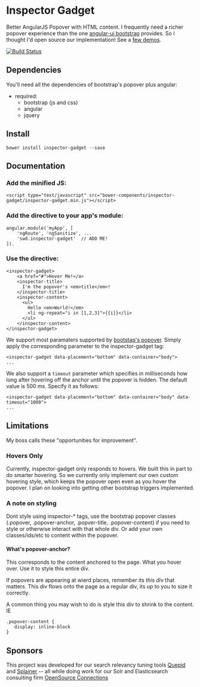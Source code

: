 # Inspector Gadget

Better AngularJS Popover with HTML content. I frequently need a richer popover experience than the one [angular-ui bootstrap](http://angular-ui.github.io/bootstrap/) provides. So I thought I'd open source our implementation! See a [few demos](http://softwaredoug.github.io/inspector-gadget/).

[![Build Status](https://travis-ci.org/softwaredoug/inspector-gadget.svg?branch=master)](https://travis-ci.org/softwaredoug/inspector-gadget)

## Dependencies
You'll need all the dependencies of bootstrap's popover plus angular:

- required:
    - bootstrap (js and css)
    - angular
    - jquery

## Install

    bower install inspector-gadget --save

## Documentation

### Add the minified JS:

	<script type="text/javascript" src="bower-components/inspector-gadget/inspector-gadget.min.js"></script>

### Add the directive to your app's module:
    
    angular.module('myApp', [
        'ngRoute', 'ngSanitize', ...
        'swd.inspector-gadget'  // ADD ME!
    ]).


### Use the directive:

    <inspector-gadget>
        <a href="#">Hover Me!</a>
        <inspector-title>
          I'm the popover's <em>title</em>!
        </inspector-title>
        <inspector-content>
          <ul>
          	Hello <em>World!</em>
          	<li ng-repeat="i in [1,2,3]">{{i}}</li>
          </ul>
        </inspector-content>
    </inspector-gadget>


We support most paramaters supported by [bootstap's popover](http://getbootstrap.com/javascript/#popovers). Simply apply the corresponding parameter to the inspector-gadget tag:

    <inspector-gadget data-placement="bottom" data-container="body">
    ...

We also support a `timeout` parameter which specifies in milliseconds how long after hovering off the anchor until the popover is hidden. The default value is 500 ms. Specify it as follows:

    <inspector-gadget data-placement="bottom" data-container="body" data-timeout="1000">
    ...

## Limitations 

My boss calls these "opportunities for improvement".

### Hovers Only

Currently, inspector-gadget only responds to hovers. We built this in part to do smarter hovering. So we currently only implement our own custom hovering style, which keeps the popover open even as you hover the popover. I plan on looking into getting other bootstrap triggers implemented.

### A note on styling

Dont style using inspector-\* tags, use the bootstrap popover classes (.popover, .popover-anchor, .popver-title, .popover-content) if you need to style or otherwise interact with that whole div. Or add your own classes/ids/etc to content within the popover.

#### What's popover-anchor?

This corresponds to the content anchored to the page. What you hover over. Use it to style this entire div.

If popovers are appearing at wierd places, remember its *this div* that matters. This div flows onto the page as a regular div, its up to you to size it correctly.

A common thing you may wish to do is style this div to shrink to the content. IE

    .popover-content {
       display: inline-block
    }


## Sponsors

This project was developed for our search relevancy tuning tools [Quepid](http://quepid.com) and [Splainer](http://splainer.io) -- all while doing work for our Solr and Elasticsearch consulting firm [OpenSource Connections](http://opensourceconnections.com)
